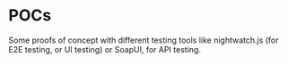 # POCs

Some proofs of concept with different testing tools like nightwatch.js (for E2E testing, or UI testing) or SoapUI, for API testing.
